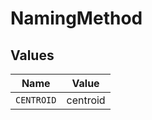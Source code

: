# NamingMethod


## Values

| Name       | Value      |
| ---------- | ---------- |
| `CENTROID` | centroid   |